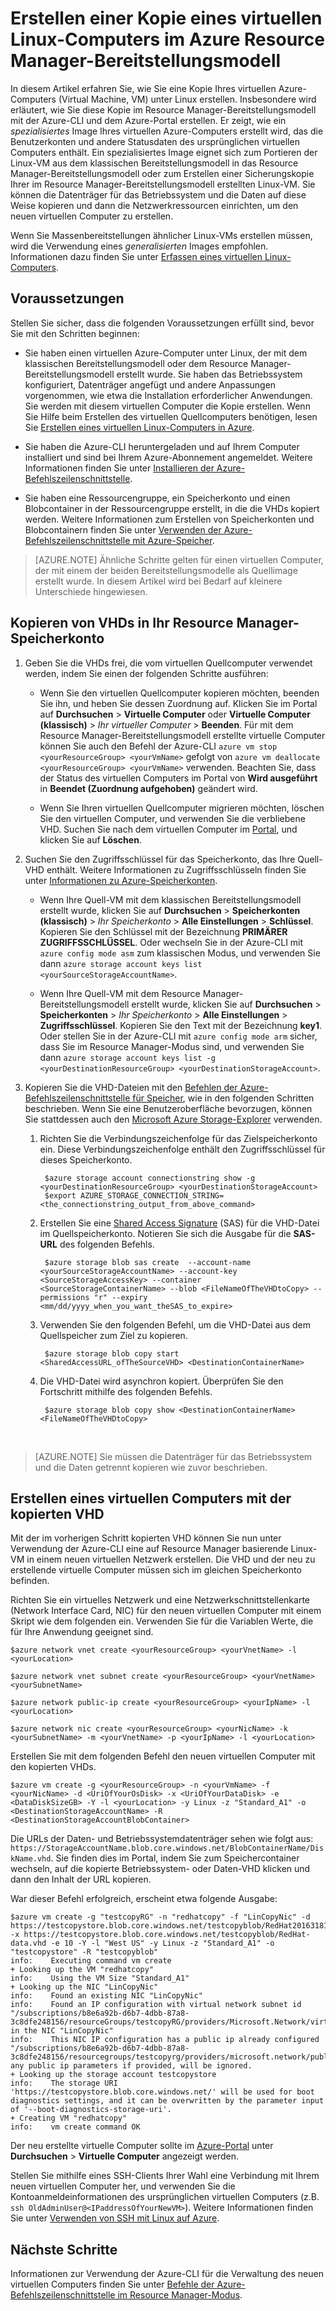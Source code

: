 <properties
	pageTitle="Erstellen einer Kopie Ihres virtuellen Linux-Computers | Microsoft Azure"
	description="Erfahren Sie, wie Sie eine Kopie des virtuellen Azure-Computers unter Linux im Resource Manager-Bereitstellungsmodell erstellen, indem Sie ein *spezialisiertes Image* erstellen."
	services="virtual-machines-linux"
	documentationCenter=""
	authors="cynthn"
	manager="timlt"
	editor=""
	tags="azure-resource-manager"/>

<tags
	ms.service="virtual-machines-linux"
	ms.workload="infrastructure-services"
	ms.tgt_pltfrm="vm-linux"
	ms.devlang="na"
	ms.topic="article"
	ms.date="04/26/2016"
	ms.author="cynthn"/>

# Erstellen einer Kopie eines virtuellen Linux-Computers im Azure Resource Manager-Bereitstellungsmodell


In diesem Artikel erfahren Sie, wie Sie eine Kopie Ihres virtuellen Azure-Computers (Virtual Machine, VM) unter Linux erstellen. Insbesondere wird erläutert, wie Sie diese Kopie im Resource Manager-Bereitstellungsmodell mit der Azure-CLI und dem Azure-Portal erstellen. Er zeigt, wie ein *spezialisiertes* Image Ihres virtuellen Azure-Computers erstellt wird, das die Benutzerkonten und andere Statusdaten des ursprünglichen virtuellen Computers enthält. Ein spezialisiertes Image eignet sich zum Portieren der Linux-VM aus dem klassischen Bereitstellungsmodell in das Resource Manager-Bereitstellungsmodell oder zum Erstellen einer Sicherungskopie Ihrer im Resource Manager-Bereitstellungsmodell erstellten Linux-VM. Sie können die Datenträger für das Betriebssystem und die Daten auf diese Weise kopieren und dann die Netzwerkressourcen einrichten, um den neuen virtuellen Computer zu erstellen.

Wenn Sie Massenbereitstellungen ähnlicher Linux-VMs erstellen müssen, wird die Verwendung eines *generalisierten* Images empfohlen. Informationen dazu finden Sie unter [Erfassen eines virtuellen Linux-Computers](virtual-machines-linux-capture-image.md).



## Voraussetzungen

Stellen Sie sicher, dass die folgenden Voraussetzungen erfüllt sind, bevor Sie mit den Schritten beginnen:

- Sie haben einen virtuellen Azure-Computer unter Linux, der mit dem klassischen Bereitstellungsmodell oder dem Resource Manager-Bereitstellungsmodell erstellt wurde. Sie haben das Betriebssystem konfiguriert, Datenträger angefügt und andere Anpassungen vorgenommen, wie etwa die Installation erforderlicher Anwendungen. Sie werden mit diesem virtuellen Computer die Kopie erstellen. Wenn Sie Hilfe beim Erstellen des virtuellen Quellcomputers benötigen, lesen Sie [Erstellen eines virtuellen Linux-Computers in Azure](virtual-machines-linux-quick-create-cli.md).

- Sie haben die Azure-CLI heruntergeladen und auf Ihrem Computer installiert und sind bei Ihrem Azure-Abonnement angemeldet. Weitere Informationen finden Sie unter [Installieren der Azure-Befehlszeilenschnittstelle](../xplat-cli-install.md).

- Sie haben eine Ressourcengruppe, ein Speicherkonto und einen Blobcontainer in der Ressourcengruppe erstellt, in die die VHDs kopiert werden. Weitere Informationen zum Erstellen von Speicherkonten und Blobcontainern finden Sie unter [Verwenden der Azure-Befehlszeilenschnittstelle mit Azure-Speicher](../storage/storage-azure-cli.md).

> [AZURE.NOTE] Ähnliche Schritte gelten für einen virtuellen Computer, der mit einem der beiden Bereitstellungsmodelle als Quellimage erstellt wurde. In diesem Artikel wird bei Bedarf auf kleinere Unterschiede hingewiesen.


## Kopieren von VHDs in Ihr Resource Manager-Speicherkonto


1. Geben Sie die VHDs frei, die vom virtuellen Quellcomputer verwendet werden, indem Sie einen der folgenden Schritte ausführen:

	- Wenn Sie den virtuellen Quellcomputer kopieren möchten, beenden Sie ihn, und heben Sie dessen Zuordnung auf. Klicken Sie im Portal auf **Durchsuchen** > **Virtuelle Computer** oder **Virtuelle Computer (klassisch)** > *Ihr virtueller Computer* > **Beenden**. Für mit dem Resource Manager-Bereitstellungsmodell erstellte virtuelle Computer können Sie auch den Befehl der Azure-CLI `azure vm stop <yourResourceGroup> <yourVmName>` gefolgt von `azure vm deallocate <yourResourceGroup> <yourVmName>` verwenden. Beachten Sie, dass der Status des virtuellen Computers im Portal von **Wird ausgeführt** in **Beendet (Zuordnung aufgehoben)** geändert wird.

	- Wenn Sie Ihren virtuellen Quellcomputer migrieren möchten, löschen Sie den virtuellen Computer, und verwenden Sie die verbliebene VHD. Suchen Sie nach dem virtuellen Computer im [Portal](https://portal.azure.com), und klicken Sie auf **Löschen**.

1. Suchen Sie den Zugriffsschlüssel für das Speicherkonto, das Ihre Quell-VHD enthält. Weitere Informationen zu Zugriffsschlüsseln finden Sie unter [Informationen zu Azure-Speicherkonten](../storage/storage-create-storage-account.md).

	- Wenn Ihre Quell-VM mit dem klassischen Bereitstellungsmodell erstellt wurde, klicken Sie auf **Durchsuchen** > **Speicherkonten (klassisch)** > *Ihr Speicherkonto* > **Alle Einstellungen** > **Schlüssel**. Kopieren Sie den Schlüssel mit der Bezeichnung **PRIMÄRER ZUGRIFFSSCHLÜSSEL**. Oder wechseln Sie in der Azure-CLI mit `azure config mode asm` zum klassischen Modus, und verwenden Sie dann `azure storage account keys list <yourSourceStorageAccountName>`.

	- Wenn Ihre Quell-VM mit dem Resource Manager-Bereitstellungsmodell erstellt wurde, klicken Sie auf **Durchsuchen** > **Speicherkonten** > *Ihr Speicherkonto* > **Alle Einstellungen** > **Zugriffsschlüssel**. Kopieren Sie den Text mit der Bezeichnung **key1**. Oder stellen Sie in der Azure-CLI mit `azure config mode arm` sicher, dass Sie im Resource Manager-Modus sind, und verwenden Sie dann `azure storage account keys list -g <yourDestinationResourceGroup> <yourDestinationStorageAccount>`.

1. Kopieren Sie die VHD-Dateien mit den [Befehlen der Azure-Befehlszeilenschnittstelle für Speicher](../storage/storage-azure-cli.md), wie in den folgenden Schritten beschrieben. Wenn Sie eine Benutzeroberfläche bevorzugen, können Sie stattdessen auch den [Microsoft Azure Storage-Explorer](http://storageexplorer.com/) verwenden. </br>
	1. Richten Sie die Verbindungszeichenfolge für das Zielspeicherkonto ein. Diese Verbindungszeichenfolge enthält den Zugriffsschlüssel für dieses Speicherkonto.

			$azure storage account connectionstring show -g <yourDestinationResourceGroup> <yourDestinationStorageAccount>
			$export AZURE_STORAGE_CONNECTION_STRING=<the_connectionstring_output_from_above_command>

	2. Erstellen Sie eine [Shared Access Signature](../storage/storage-dotnet-shared-access-signature-part-1.md) (SAS) für die VHD-Datei im Quellspeicherkonto. Notieren Sie sich die Ausgabe für die **SAS-URL** des folgenden Befehls.

			$azure storage blob sas create  --account-name <yourSourceStorageAccountName> --account-key <SourceStorageAccessKey> --container <SourceStorageContainerName> --blob <FileNameOfTheVHDtoCopy> --permissions "r" --expiry <mm/dd/yyyy_when_you_want_theSAS_to_expire>

	3. Verwenden Sie den folgenden Befehl, um die VHD-Datei aus dem Quellspeicher zum Ziel zu kopieren.

			$azure storage blob copy start <SharedAccessURL_ofTheSourceVHD> <DestinationContainerName>

	4. Die VHD-Datei wird asynchron kopiert. Überprüfen Sie den Fortschritt mithilfe des folgenden Befehls.

			$azure storage blob copy show <DestinationContainerName> <FileNameOfTheVHDtoCopy>

</br>

>[AZURE.NOTE] Sie müssen die Datenträger für das Betriebssystem und die Daten getrennt kopieren wie zuvor beschrieben.


## Erstellen eines virtuellen Computers mit der kopierten VHD

Mit der im vorherigen Schritt kopierten VHD können Sie nun unter Verwendung der Azure-CLI eine auf Resource Manager basierende Linux-VM in einem neuen virtuellen Netzwerk erstellen. Die VHD und der neu zu erstellende virtuelle Computer müssen sich im gleichen Speicherkonto befinden.


Richten Sie ein virtuelles Netzwerk und eine Netzwerkschnittstellenkarte (Network Interface Card, NIC) für den neuen virtuellen Computer mit einem Skript wie dem folgenden ein. Verwenden Sie für die Variablen Werte, die für Ihre Anwendung geeignet sind.

	$azure network vnet create <yourResourceGroup> <yourVnetName> -l <yourLocation>

	$azure network vnet subnet create <yourResourceGroup> <yourVnetName> <yourSubnetName>

	$azure network public-ip create <yourResourceGroup> <yourIpName> -l <yourLocation>

	$azure network nic create <yourResourceGroup> <yourNicName> -k <yourSubnetName> -m <yourVnetName> -p <yourIpName> -l <yourLocation>


Erstellen Sie mit dem folgenden Befehl den neuen virtuellen Computer mit den kopierten VHDs. </br>

	$azure vm create -g <yourResourceGroup> -n <yourVmName> -f <yourNicName> -d <UriOfYourOsDisk> -x <UriOfYourDataDisk> -e <DataDiskSizeGB> -Y -l <yourLocation> -y Linux -z "Standard_A1" -o <DestinationStorageAccountName> -R <DestinationStorageAccountBlobContainer>


Die URLs der Daten- und Betriebssystemdatenträger sehen wie folgt aus: `https://StorageAccountName.blob.core.windows.net/BlobContainerName/DiskName.vhd`. Sie finden dies im Portal, indem Sie zum Speichercontainer wechseln, auf die kopierte Betriebssystem- oder Daten-VHD klicken und dann den Inhalt der URL kopieren.


War dieser Befehl erfolgreich, erscheint etwa folgende Ausgabe:

	$azure vm create -g "testcopyRG" -n "redhatcopy" -f "LinCopyNic" -d https://testcopystore.blob.core.windows.net/testcopyblob/RedHat201631816334.vhd -x https://testcopystore.blob.core.windows.net/testcopyblob/RedHat-data.vhd -e 10 -Y -l "West US" -y Linux -z "Standard_A1" -o "testcopystore" -R "testcopyblob"
	info:    Executing command vm create
	+ Looking up the VM "redhatcopy"
	info:    Using the VM Size "Standard_A1"
	+ Looking up the NIC "LinCopyNic"
	info:    Found an existing NIC "LinCopyNic"
	info:    Found an IP configuration with virtual network subnet id "/subscriptions/b8e6a92b-d6b7-4dbb-87a8-3c8dfe248156/resourceGroups/testcopyRG/providers/Microsoft.Network/virtualNetworks/LinCopyVnet/subnets/LinCopySub" in the NIC "LinCopyNic"
	info:    This NIC IP configuration has a public ip already configured "/subscriptions/b8e6a92b-d6b7-4dbb-87a8-3c8dfe248156/resourcegroups/testcopyrg/providers/microsoft.network/publicipaddresses/lincopyip", any public ip parameters if provided, will be ignored.
	+ Looking up the storage account testcopystore
	info:    The storage URI 'https://testcopystore.blob.core.windows.net/' will be used for boot diagnostics settings, and it can be overwritten by the parameter input of '--boot-diagnostics-storage-uri'.
	+ Creating VM "redhatcopy"
	info:    vm create command OK

Der neu erstellte virtuelle Computer sollte im [Azure-Portal](https://portal.azure.com) unter **Durchsuchen** > **Virtuelle Computer** angezeigt werden.

Stellen Sie mithilfe eines SSH-Clients Ihrer Wahl eine Verbindung mit Ihrem neuen virtuellen Computer her, und verwenden Sie die Kontoanmeldeinformationen des ursprünglichen virtuellen Computers (z.B. `ssh OldAdminUser@<IPaddressOfYourNewVM>`). Weitere Informationen finden Sie unter [Verwenden von SSH mit Linux auf Azure](virtual-machines-linux-ssh-from-linux.md).


## Nächste Schritte

Informationen zur Verwendung der Azure-CLI für die Verwaltung des neuen virtuellen Computers finden Sie unter [Befehle der Azure-Befehlszeilenschnittstelle im Resource Manager-Modus](azure-cli-arm-commands.md).

<!---HONumber=AcomDC_0525_2016-->
